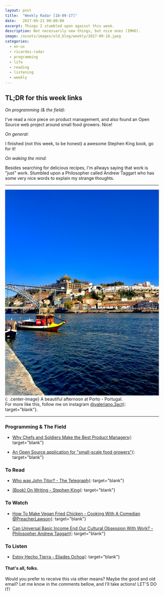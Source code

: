 ```yaml
---
layout: post
title:  "Weekly Radar [18-09-17]"
date:   2017-09-21 00:00:00
excerpt: Things I stumbled upon against this week.
description: Not necessarily new things, but nice ones (IMHO).
image: /assets/images/old_blog/weekly/2017-09-18.jpeg
categories:
  - en-us
  - ricardos-radar
  - programming
  - life
  - reading
  - listening
  - weekly
---
```


## TL;DR for this week links

_On programming (& the field):_

I've read a nice piece on product management,
and also found an Open Source web project around small food growers. Nice!

_On general:_

I finished (not this week, to be honest) a awesome Stephen King book, go for it!

_On waking the mind:_

Besides searching for delicious recipes,
I'm allways saying that work is "just" work.
Stumbled upon a Philosopher called Andrew Taggart
who has some very nice words
to explain my strange thoughts.

---

![Porto - São Nicolau - Portugal (13/09/2017)](/assets/images/old_blog/weekly/2017-09-18.jpeg){: .center-image}
A beautiful afternoon at Porto - Portugal.<br />
For more like this,
follow me on instagram [@valeriano.3act](http://instagram.com/valeriano.3act){: target="blank"}.

---


### Programming & The Field

  - [Why Chefs and Soldiers Make the Best Product Managers](http://firstround.com/review/why-soldiers-and-chefs-make-the-best-product-managers){: target="blank"}

  - [An Open Source application for "small-scale food growers"](https://github.com/Growstuff/growstuff){: target="blank"}

### To Read

  - [Who was John Titor? - The Telegraph](http://www.telegraph.co.uk/news/science/11945420/Who-was-John-Titor-the-time-traveller-who-came-from-2036-to-warn-us-of-a-nuclear-war.html){: target="blank"}

  - [(Book) On Writing - Stephen King](https://www.amazon.com/Writing-Memoir-Craft-Stephen-King-ebook/dp/B003BVFZ4Q/ref=tmm_kin_swatch_0?_encoding=UTF8&qid=&sr=){: target="blank"}

### To Watch

  - [How To Make Vegan Fried Chicken - Cooking With A Comedian @PreacherLawson](https://www.youtube.com/watch?v=rpobL3EM2Zw){: target="blank"}

  - [Can Universal Basic Income End Our Cultural Obsession With Work? - Philosopher Andrew Taggart](https://www.youtube.com/watch?v=AWistojFP3w){: target="blank"}

### To Listen

  - [Estoy Hecho Tierra - Eliades Ochoa](https://www.youtube.com/watch?v=zWjYluOH51o){: target="blank"}

#### That's all, folks.

Would you prefer to
receive this via other means?
Maybe the good and old email?
Let me know in the comments bellow,
and I'll take actions!
LET'S DO IT!
